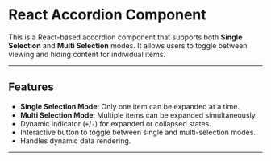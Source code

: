 # React Accordion Component

This is a React-based accordion component that supports both **Single Selection** and **Multi Selection** modes. It allows users to toggle between viewing and hiding content for individual items.

---

## Features

- **Single Selection Mode**: Only one item can be expanded at a time.
- **Multi Selection Mode**: Multiple items can be expanded simultaneously.
- Dynamic indicator (`+`/`-`) for expanded or collapsed states.
- Interactive button to toggle between single and multi-selection modes.
- Handles dynamic data rendering.

---

